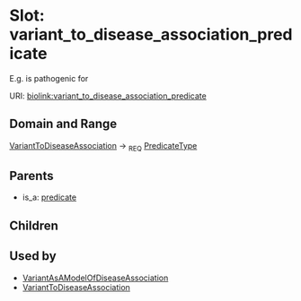 
# Slot: variant_to_disease_association_predicate


E.g. is pathogenic for

URI: [biolink:variant_to_disease_association_predicate](https://w3id.org/biolink/vocab/variant_to_disease_association_predicate)


## Domain and Range

[VariantToDiseaseAssociation](VariantToDiseaseAssociation.md) ->  <sub>REQ</sub> [PredicateType](types/PredicateType.md)

## Parents

 *  is_a: [predicate](predicate.md)

## Children


## Used by

 * [VariantAsAModelOfDiseaseAssociation](VariantAsAModelOfDiseaseAssociation.md)
 * [VariantToDiseaseAssociation](VariantToDiseaseAssociation.md)
